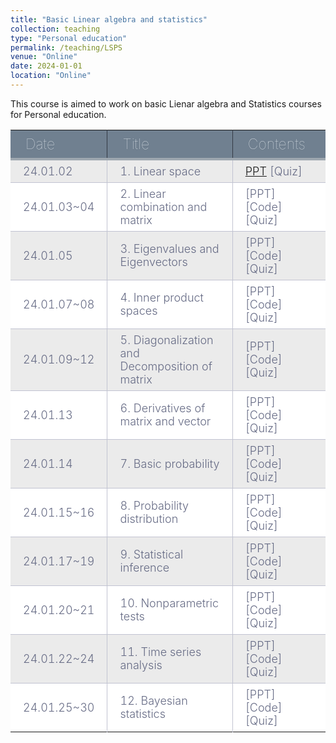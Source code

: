 ```yaml
---
title: "Basic Linear algebra and statistics"
collection: teaching
type: "Personal education"
permalink: /teaching/LSPS
venue: "Online"
date: 2024-01-01
location: "Online"
---
```


This course is aimed to work on basic Lienar algebra and Statistics courses for Personal education.

|Date|Title|Contents|
|-------|---------|----------|
|24.01.02|1. Linear space|[PPT](https://drive.google.com/file/d/12_Ijgn5Y5fivx6EAr3aaKql7LRcMGCHF/view?usp=sharing)   [Quiz]|
|24.01.03~04|2. Linear combination and matrix|[PPT]   [Code]   [Quiz]|
|24.01.05|3. Eigenvalues and Eigenvectors|[PPT]   [Code]   [Quiz]|
|24.01.07~08|4. Inner product spaces|[PPT]   [Code]   [Quiz]|
|24.01.09~12|5. Diagonalization and Decomposition of matrix|[PPT]   [Code]   [Quiz]|
|24.01.13|6. Derivatives of matrix and vector|[PPT]   [Code]   [Quiz]|
|24.01.14|7. Basic probability|[PPT]   [Code]   [Quiz]|
|24.01.15~16|8. Probability distribution|[PPT]   [Code]   [Quiz]|
|24.01.17~19|9. Statistical inference|[PPT]   [Code]   [Quiz]|
|24.01.20~21|10. Nonparametric tests|[PPT]   [Code]   [Quiz]|
|24.01.22~24|11. Time series analysis|[PPT]   [Code]   [Quiz]|
|24.01.25~30|12. Bayesian statistics|[PPT]   [Code]   [Quiz]|

<style type="text/css">
@import url('https://fonts.googleapis.com/css2?family=Josefin+Sans:wght@500&display=swap');


div.table-title {
  display: block;
  margin: auto;
  max-width: 600px;
  padding:3px;
  width: 100%;
}

.table-title h3 {
   color: #fafafa;
   font-size: 30px;
   font-weight: 400;
   font-style:normal;
   font-family: 'Josefin Sans', sans-serif;
   text-shadow: -1px -1px 1px rgba(0, 0, 0, 0.1);
   text-transform:uppercase;
}


/*** Table Styles **/

.table-fill {
  background: white;
  border-radius:3px;
  border-collapse: collapse;
  height: 100px;
  margin: auto;
  max-width: 600px;
  padding:5px;
  width: 100%;
  box-shadow: 0 5px 10px rgba(0, 0, 0, 0.1);
  animation: float 5s infinite;
}
 
th {
  color:#D5DDE5;;
  background:#708090;
  border-bottom:4px solid #9ea7af;
  border-right: 1px solid #343a45;
  font-size:23px;
  font-weight: 100;
  padding: 8px 24px;
  text-align:left;
  text-shadow: 0 1px 1px rgba(0, 0, 0, 0.1);
  vertical-align:middle;
}

th:first-child {
  border-top-left-radius:3px;
}
 
th:last-child {
  border-top-right-radius:3px;
  border-right:none;
}
  
tr {
  border-top: 1px solid #C1C3D1;
  border-bottom-: 1px solid #C1C3D1;
  color:#666B85;
  font-size:16px;
  font-weight:normal;
}
 
tr:hover td {
  background:#4E5066;
  color:#FFFFFF;
  border-top: 1px solid #22262e;
}
 
tr:first-child {
  border-top:none;
}

tr:last-child {
  border-bottom:none;
}
 
tr:nth-child(odd) td {
  background:#EBEBEB;
}
 
tr:nth-child(odd):hover td {
  background:#4E5066;
}

tr:last-child td:first-child {
  border-bottom-left-radius:3px;
}
 
tr:last-child td:last-child {
  border-bottom-right-radius:3px;
}
 
td {
  background:#FFFFFF;
  padding: 7px 20px;
  text-align:left;
  vertical-align:middle;
  font-weight:300;
  font-size:18px;
  border-right: 1px solid #C1C3D1;
}

td:last-child {
  border-right: 0px;
}

th.text-left {
  text-align: left;
}

th.text-center {
  text-align: center;
}

th.text-right {
  text-align: right;
}

td.text-left {
  text-align: left;
}

td.text-center {
  text-align: center;
}

td.text-right {
  text-align: right;
}
</style>

